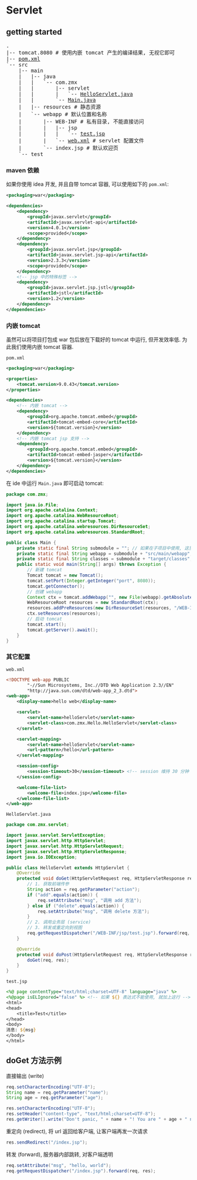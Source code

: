 # Servlet

## getting started

<pre>
.
|-- tomcat.8080 # 使用内嵌 tomcat 产生的编译结果, 无视它即可
|-- <a href="#pom.xml">pom.xml</a>
`-- src
    |-- main
    |   |-- java
    |   |   `-- com.zmx
    |   |       |-- servlet
    |   |       |   `-- <a href="#HelloServlet.java">HelloServlet.java</a>
    |   |       `-- <a href="#Main.java">Main.java</a>
    |   |-- resources # 静态资源
    |   `-- webapp # 默认位置和名称
    |       |-- WEB-INF # 私有目录, 不能直接访问
    |       |   |-- jsp
    |       |   |   `-- <a href="#test.jsp">test.jsp</a>
    |       |   `-- <a href="#web.xml">web.xml</a> # servlet 配置文件
    |       `-- index.jsp # 默认欢迎页
    `-- test
</pre>

### maven 依赖

如果你使用 idea 开发, 并且自带 tomcat 容器, 可以使用如下的 `pom.xml`:

```xml
<packaging>war</packaging>

<dependencies>
    <dependency>
        <groupId>javax.servlet</groupId>
        <artifactId>javax.servlet-api</artifactId>
        <version>4.0.1</version>
        <scope>provided</scope>
    </dependency>
    <dependency>
        <groupId>javax.servlet.jsp</groupId>
        <artifactId>javax.servlet.jsp-api</artifactId>
        <version>2.3.3</version>
        <scope>provided</scope>
    </dependency>
    <!-- jsp 中的特殊标签 -->
    <dependency>
        <groupId>javax.servlet.jsp.jstl</groupId>
        <artifactId>jstl</artifactId>
        <version>1.2</version>
    </dependency>
</dependencies>
```

### 内嵌 tomcat

虽然可以将项目打包成 war 包后放在下载好的 tomcat 中运行, 但开发效率低.
为此我们使用内嵌 tomcat 容器.

<code id="pom.xml">pom.xml</code>

```xml
<packaging>war</packaging>

<properties>
    <tomcat.version>9.0.43</tomcat.version>
</properties>

<dependencies>
    <!-- 内嵌 tomcat -->
    <dependency>
        <groupId>org.apache.tomcat.embed</groupId>
        <artifactId>tomcat-embed-core</artifactId>
        <version>${tomcat.version}</version>
    </dependency>
    <!-- 内嵌 tomcat jsp 支持 -->
    <dependency>
        <groupId>org.apache.tomcat.embed</groupId>
        <artifactId>tomcat-embed-jasper</artifactId>
        <version>${tomcat.version}</version>
    </dependency>
</dependencies>
```

在 ide 中运行 <code id="Main.java">Main.java</code> 即可启动 tomcat:

```java
package com.zmx;

import java.io.File;
import org.apache.catalina.Context;
import org.apache.catalina.WebResourceRoot;
import org.apache.catalina.startup.Tomcat;
import org.apache.catalina.webresources.DirResourceSet;
import org.apache.catalina.webresources.StandardRoot;

public class Main {
    private static final String submodule = ""; // 如果在子项目中使用, 这里换成子目录的名称, 如 "01-servlet/"
    private static final String webapp = submodule + "src/main/webapp";
    private static final String classes = submodule + "target/classes";
    public static void main(String[] args) throws Exception {
        // 新建 tomcat
        Tomcat tomcat = new Tomcat();
        tomcat.setPort(Integer.getInteger("port", 8080));
        tomcat.getConnector();
        // 创建 webapp
        Context ctx = tomcat.addWebapp("", new File(webapp).getAbsolutePath());
        WebResourceRoot resources = new StandardRoot(ctx);
        resources.addPreResources(new DirResourceSet(resources, "/WEB-INF/classes", new File(classes).getAbsolutePath(), "/"));
        ctx.setResources(resources);
        // 启动 tomcat
        tomcat.start();
        tomcat.getServer().await();
    }
}
```

### 其它配置

<code id="web.xml">web.xml</code>

```xml
<!DOCTYPE web-app PUBLIC
        "-//Sun Microsystems, Inc.//DTD Web Application 2.3//EN"
        "http://java.sun.com/dtd/web-app_2_3.dtd">
<web-app>
    <display-name>hello web</display-name>

    <servlet>
        <servlet-name>helloServlet</servlet-name>
        <servlet-class>com.zmx.Hello.HelloServlet</servlet-class>
    </servlet>

    <servlet-mapping>
        <servlet-name>helloServlet</servlet-name>
        <url-pattern>/hello</url-pattern>
    </servlet-mapping>

    <session-config>
        <session-timeout>30</session-timeout> <!-- session 维持 30 分钟 -->
    </session-config>

    <welcome-file-list>
        <welcome-file>index.jsp</welcome-file>
    </welcome-file-list>
</web-app>
```

<code id="HelloServlet.java">HelloServlet.java</code>

```java
package com.zmx.servlet;

import javax.servlet.ServletException;
import javax.servlet.http.HttpServlet;
import javax.servlet.http.HttpServletRequest;
import javax.servlet.http.HttpServletResponse;
import java.io.IOException;

public class HelloServlet extends HttpServlet {
    @Override
    protected void doGet(HttpServletRequest req, HttpServletResponse res) throws ServletException, IOException {
        // 1. 获取前端传参
        String action = req.getParameter("action");
        if ("add".equals(action)) {
            req.setAttribute("msg", "调用 add 方法");
        } else if ("delete".equals(action)) {
            req.setAttribute("msg", "调用 delete 方法");
        }
        // 2. 调用业务层 (service)
        // 3. 转发或重定向到视图
        req.getRequestDispatcher("/WEB-INF/jsp/test.jsp").forward(req, res);
    }

    @Override
    protected void doPost(HttpServletRequest req, HttpServletResponse res) throws ServletException, IOException {
        doGet(req, res);
    }
}
```

<code id="test.jsp">test.jsp</code>

```jsp
<%@ page contentType="text/html;charset=UTF-8" language="java" %>
<%@page isELIgnored="false" %> <!-- 如果 ${} 表达式不能使用, 就加上这行 -->
<html>
<head>
    <title>Test</title>
</head>
<body>
消息: ${msg}
</body>
</html>
```

## doGet 方法示例

直接输出 (write)
```java
req.setCharacterEncoding("UTF-8");
String name = req.getParameter("name");
String age = req.getParameter("age");

res.setCharacterEncoding("UTF-8");
res.setHeader("content-type", "text/html;charset=UTF-8");
res.getWriter().write("Don't panic, " + name + "! You are " + age + " now."); // 或 getWriter().println()
```

重定向 (redirect), 将 url 返回给客户端, 让客户端再发一次请求
```java
res.sendRedirect("/index.jsp");
```

转发 (forward), 服务器内部跳转, 对客户端透明
```java
req.setAttribute("msg", "hello, world");
req.getRequestDispatcher("/index.jsp").forward(req, res);
```
